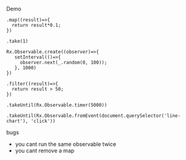 Demo

```
.map((result)=>{
  return result*0.1;
})
```

```
.take(1)
```

```
Rx.Observable.create((observer)=>{
   setInterval(()=>{
     observer.next(_.random(0, 100));
   }, 1000)
})
```

```
.filter((result)=>{
  return result > 50;
})
```

```
.takeUntil(Rx.Observable.timer(5000))
```

```
.takeUntil(Rx.Observable.fromEvent(document.querySelector('line-chart'), 'click'))
```






bugs
- you cant run the same observable twice
- you cant remove a map

